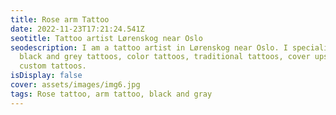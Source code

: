 ```yaml
---
title: Rose arm Tattoo
date: 2022-11-23T17:21:24.541Z
seotitle: Tattoo artist Lørenskog near Oslo
seodescription: I am a tattoo artist in Lørenskog near Oslo. I specialize in
  black and grey tattoos, color tattoos, traditional tattoos, cover ups and
  custom tattoos.
isDisplay: false
cover: assets/images/img6.jpg
tags: Rose tattoo, arm tattoo, black and gray
---
```

